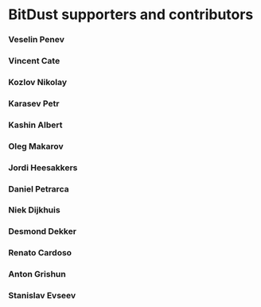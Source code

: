 # BitDust supporters and contributors


### Veselin Penev


### Vincent Cate


### Kozlov Nikolay


### Karasev Petr


### Kashin Albert


### Oleg Makarov


### Jordi Heesakkers


### Daniel Petrarca


### Niek Dijkhuis


### Desmond Dekker


### Renato Cardoso


### Anton Grishun


### Stanislav Evseev


